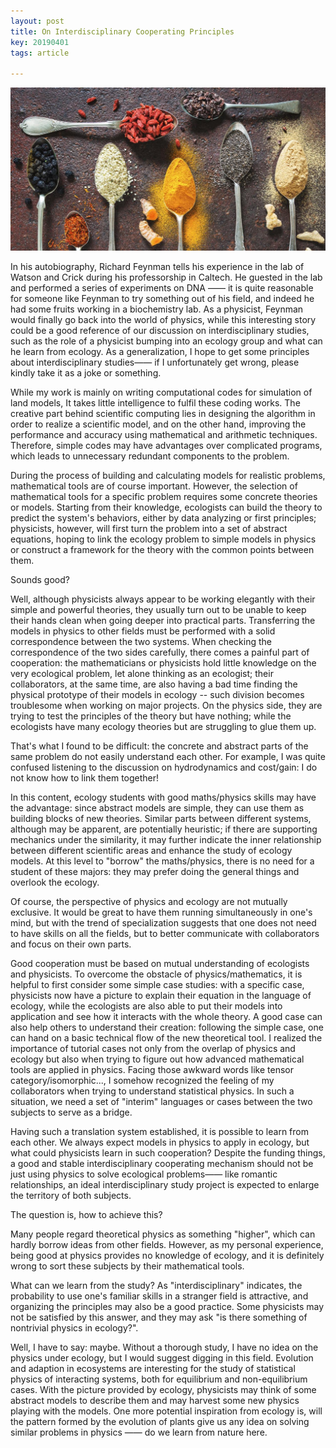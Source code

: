 ```yaml
---
layout: post
title: On Interdisciplinary Cooperating Principles
key: 20190401
tags: article 

---
```


![interdis](https://raw.githubusercontent.com/LPICEA/lpicea.github.io/master/screenshots/interdis.jpg)

In his autobiography, Richard Feynman tells his experience in the lab of Watson and Crick during his professorship in Caltech. He guested in the lab and performed a series of experiments on DNA —— it is quite reasonable for someone like Feynman to try something out of his field, and indeed he had some fruits working in a biochemistry lab. As a physicist, Feynman would finally go back into the world of physics, while this interesting story could be a good reference of our discussion on interdisciplinary studies, such as the role of a physicist bumping into an ecology group and what can he learn from ecology. As a generalization, I hope to get some principles about interdisciplinary studies—— if I unfortunately get wrong, please kindly take it as a joke or something.

While my work is mainly on writing computational codes for simulation of land models, It takes little intelligence to fulfil these coding works. The creative part behind scientific computing lies in designing the algorithm in order to realize a scientific model, and on the other hand, improving the performance and accuracy using mathematical and arithmetic techniques. Therefore, simple codes may have advantages over complicated programs, which leads to unnecessary redundant components to the problem.

During the process of building and calculating models for realistic problems, mathematical tools are of course important. However, the selection of mathematical tools for a specific problem requires some concrete theories or models. Starting from their knowledge, ecologists can build the theory to predict the system's behaviors, either by data analyzing or first principles; physicists, however, will first turn the problem into a set of abstract equations, hoping to link the ecology problem to simple models in physics or construct a framework for the theory with the common points between them.

Sounds good?

Well, although physicists always appear to be working elegantly with their simple and powerful theories, they usually turn out to be unable to keep their hands clean when going deeper into practical parts. Transferring the models in physics to other fields must be performed with a solid correspondence between the two systems. When checking the correspondence of the two sides carefully, there comes a painful part of cooperation: the mathematicians or physicists hold little knowledge on the very ecological problem, let alone thinking as an ecologist; their collaborators, at the same time, are also having a bad time finding the physical prototype of their models in ecology -- such division becomes troublesome when working on major projects. On the physics side, they are trying to test the principles of the theory but have nothing; while the ecologists have many ecology theories but are struggling to glue them up.

That's what I found to be difficult: the concrete and abstract parts of the same problem do not easily understand each other. For example, I was quite confused listening to the discussion on hydrodynamics and cost/gain: I do not know how to link them together!

In this content, ecology students with good maths/physics skills may have the advantage: since abstract models are simple, they can use them as building blocks of new theories. Similar parts between different systems, although may be apparent, are potentially heuristic; if there are supporting mechanics under the similarity, it may further indicate the inner relationship between different scientific areas and enhance the study of ecology models. At this level to "borrow" the maths/physics, there is no need for a student of these majors: they may prefer doing the general things and overlook the ecology.

Of course, the perspective of physics and ecology are not mutually exclusive. It would be great to have them running simultaneously in one's mind, but with the trend of specialization suggests that one does not need to have skills on all the fields, but to better communicate with collaborators and focus on their own parts.

Good cooperation must be based on mutual understanding of ecologists and physicists. To overcome the obstacle of physics/mathematics, it is helpful to first consider some simple case studies: with a specific case, physicists now have a picture to explain their equation in the language of ecology, while the ecologists are also able to put their models into application and see how it interacts with the whole theory. A good case can also help others to understand their creation: following the simple case, one can hand on a basic technical flow of the new theoretical tool. I realized the importance of tutorial cases not only from the overlap of physics and ecology but also when trying to figure out how advanced mathematical tools are applied in physics. Facing those awkward words like tensor category/isomorphic..., I somehow recognized the feeling of my collaborators when trying to understand statistical physics. In such a situation, we need a set of "interim" languages or cases between the two subjects to serve as a bridge.

Having such a translation system established, it is possible to learn from each other. We always expect models in physics to apply in ecology, but what could physicists learn in such cooperation?  Despite the funding things, a good and stable interdisciplinary cooperating mechanism should not be just using physics to solve ecological problems—— like romantic relationships, an ideal interdisciplinary study project is expected to enlarge the territory of both subjects.

The question is, how to achieve this? 

Many people regard theoretical physics as something "higher", which can hardly borrow ideas from other fields. However, as my personal experience, being good at physics provides no knowledge of ecology, and it is definitely wrong to sort these subjects by their mathematical tools. 

What can we learn from the study? As "interdisciplinary" indicates, the probability to use one's familiar skills in a stranger field is attractive, and organizing the principles may also be a good practice. Some physicists may not be satisfied by this answer, and they may ask "is there something of nontrivial physics in ecology?".

Well, I have to say: maybe. Without a thorough study, I have no idea on the physics under ecology, but I would suggest digging in this field. Evolution and adaption in ecosystems are interesting for the study of statistical physics of interacting systems, both for equilibrium and non-equilibrium cases. With the picture provided by ecology, physicists may think of some abstract models to describe them and may harvest some new physics playing with the models. One more potential inspiration from ecology is, will the pattern formed by the evolution of plants give us any idea on solving similar problems in physics —— do we learn from nature here.
